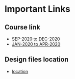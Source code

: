 # Important Links

## Course link

* [SEP-2020 to DEC-2020](https://swayam.gov.in/nd1_noc20_ee98/preview)
* [JAN-2020 to APR-2020](https://onlinecourses.nptel.ac.in/noc21_ee58/preview)

## Design files location 

* [location](./Hardware/Design_Files)

